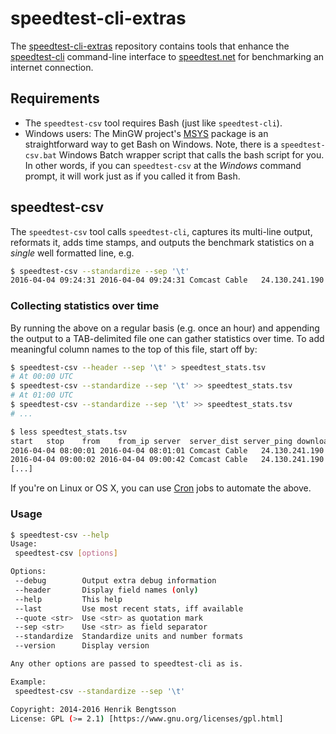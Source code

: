 # speedtest-cli-extras

The [speedtest-cli-extras] repository contains tools that enhance the
[speedtest-cli] command-line interface to [speedtest.net] for
benchmarking an internet connection.

## Requirements
* The `speedtest-csv` tool requires Bash (just like `speedtest-cli`).
* Windows users: The MinGW project's [MSYS] package is an
straightforward way to get Bash on Windows.  Note, there is a
`speedtest-csv.bat` Windows Batch wrapper script that calls the bash
script for you.  In other words, if you can `speedtest-csv` at the
_Windows_ command prompt, it will work just as if you called it from
Bash.


## speedtest-csv
The `speedtest-csv` tool calls `speedtest-cli`, captures its
multi-line output, reformats it, adds time stamps, and outputs
the benchmark statistics on a _single_ well formatted line, e.g.
```sh
$ speedtest-csv --standardize --sep '\t'
2016-04-04 09:24:31	2016-04-04 09:24:31	Comcast Cable	24.130.241.190	Monkey Brains (San Francisco, CA)	21.36 km	17.673 ms	5.32 Mbits/s		
```

### Collecting statistics over time
By running the above on a regular basis (e.g. once an hour) and
appending the output to a TAB-delimited file one can gather statistics
over time.  To add meaningful column names to the top of this file,
start off by:
```sh
$ speedtest-csv --header --sep '\t' > speedtest_stats.tsv
# At 00:00 UTC
$ speedtest-csv --standardize --sep '\t' >> speedtest_stats.tsv
# At 01:00 UTC
$ speedtest-csv --standardize --sep '\t' >> speedtest_stats.tsv
# ...

$ less speedtest_stats.tsv
start	stop	from	from_ip	server	server_dist	server_ping	download	upload	share_url
2016-04-04 08:00:01	2016-04-04 08:01:01	Comcast Cable	24.130.241.190	Fastmetrics Inc. (San Francisco, CA)	20.46 km	18.168 ms	4.88 Mbit/s	1.34 Mbit/s	http://www.speedtest.net/result/5224137223.png
2016-04-04 09:00:02	2016-04-04 09:00:42	Comcast Cable	24.130.241.190	Monkey Brains (San Francisco, CA)	21.36 km	16.723 ms	3.40 Mbit/s	0.21 Mbit/s	http://www.speedtest.net/result/5224152283.png
[...]
```

If you're on Linux or OS X, you can use [Cron] jobs to automate the
above.


### Usage
```sh
$ speedtest-csv --help
Usage:
 speedtest-csv [options]

Options:
 --debug        Output extra debug information
 --header       Display field names (only)
 --help         This help
 --last         Use most recent stats, iff available
 --quote <str>  Use <str> as quotation mark
 --sep <str>    Use <str> as field separator
 --standardize  Standardize units and number formats
 --version      Display version

Any other options are passed to speedtest-cli as is.

Example:
 speedtest-csv --standardize --sep '\t'

Copyright: 2014-2016 Henrik Bengtsson
License: GPL (>= 2.1) [https://www.gnu.org/licenses/gpl.html]
```


[speedtest-cli-extras]: https://github.com/HenrikBengtsson/speedtest-cli-extras
[speedtest-cli]: https://github.com/sivel/speedtest-cli
[speedtest.net]: http://www.speedtest.net/
[MSYS]: http://www.mingw.org/wiki/msys
[Cron]: https://www.wikipedia.org/wiki/Cron
